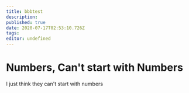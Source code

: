 ```yaml
---
title: bbbtest
description: 
published: true
date: 2020-07-17T02:53:10.726Z
tags: 
editor: undefined
---
```


# Numbers, Can't start with Numbers
I just think they can't start with numbers
